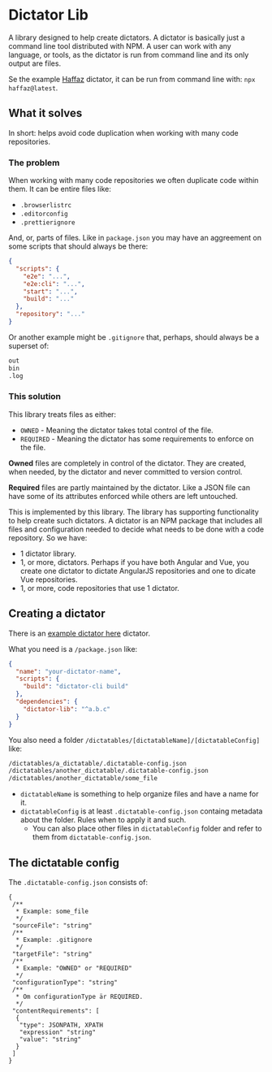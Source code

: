 # Dictator Lib

A library designed to help create dictators. A dictator is basically just a command line tool distributed with NPM. A user can work with any language, or tools, as the dictator is run from command line and its only output are files.

Se the example [Haffaz](https://github.com/tomasbjerre/haffaz) dictator, it can be run from command line with: `npx haffaz@latest`.

## What it solves

In short: helps avoid code duplication when working with many code repositories.

### The problem

When working with many code repositories we often duplicate code within them. It can be entire files like:

- `.browserlistrc`
- `.editorconfig`
- `.prettierignore`

And, or, parts of files. Like in `package.json` you may have an aggreement on some scripts that should always be there:

```json
{
  "scripts": {
    "e2e": "...",
    "e2e:cli": "...",
    "start": "...",
    "build": "..."
  },
  "repository": "..."
}
```

Or another example might be `.gitignore` that, perhaps, should always be a superset of:

```bash
out
bin
.log
```

### This solution

This library treats files as either:

- `OWNED` - Meaning the dictator takes total control of the file.
- `REQUIRED` - Meaning the dictator has some requirements to enforce on the file.

**Owned** files are completely in control of the dictator. They are created, when needed, by the dictator and never committed to version control.

**Required** files are partly maintained by the dictator. Like a JSON file can have some of its attributes enforced while others are left untouched.

This is implemented by this library. The library has supporting functionality to help create such dictators. A dictator is an NPM package that includes all files and configuration needed to decide what needs to be done with a code repository. So we have:

- 1 dictator library.
- 1, or more, dictators. Perhaps if you have both Angular and Vue, you create one dictator to dictate AngularJS repositories and one to dicate Vue repositories.
- 1, or more, code repositories that use 1 dictator.

## Creating a dictator

There is an [example dictator here](https://github.com/tomasbjerre/haffaz) dictator.

What you need is a `/package.json` like:

```json
{
  "name": "your-dictator-name",
  "scripts": {
    "build": "dictator-cli build"
  },
  "dependencies": {
    "dictator-lib": "^a.b.c"
  }
}
```

You also need a folder `/dictatables/[dictatableName]/[dictatableConfig]` like:

```bash
/dictatables/a_dictatable/.dictatable-config.json
/dictatables/another_dictatable/.dictatable-config.json
/dictatables/another_dictatable/some_file
```

- `dictatableName` is something to help organize files and have a name for it.
- `dictatableConfig` is at least `.dictatable-config.json` containg metadata about the folder. Rules when to apply it and such.
  - You can also place other files in `dictatableConfig` folder and refer to them from `dictatable-config.json`.

## The dictatable config

The `.dictatable-config.json` consists of:

```
{
 /**
  * Example: some_file
  */
 "sourceFile": "string"
 /**
  * Example: .gitignore
  */
 "targetFile": "string"
 /**
  * Example: "OWNED" or "REQUIRED"
  */
 "configurationType": "string"
 /**
  * Om configurationType är REQUIRED.
  */
 "contentRequirements": [
  {
   "type": JSONPATH, XPATH
   "expression" "string"
   "value": "string"
  }
 ]
}

```
